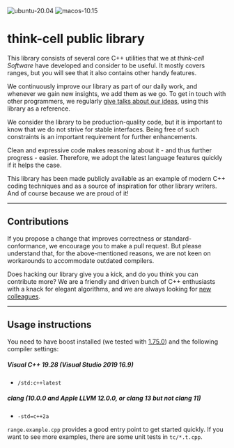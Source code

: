 ![ubuntu-20.04](https://github.com/think-cell/range/workflows/ubuntu-20.04/badge.svg?branch=main)
![macos-10.15](https://github.com/think-cell/range/workflows/macos-10.15/badge.svg?branch=main)


think-cell public library
=========================

This library consists of several core C++ utilities that we at *think-cell Software* have developed and consider to be useful.
It mostly covers ranges, but you will see that it also contains other handy features.

We continuously improve our library as part of our daily work, and whenever we gain new insights, we add them as we go.
To get in touch with other programmers, we regularly [give talks about our ideas](https://www.think-cell.com/career/talks/overview.shtml), using this library as a reference.

We consider the library to be production-quality code, but it is important to know that we do not strive for stable interfaces. Being free of such constraints is an important requirement for further enhancements.

Clean and expressive code makes reasoning about it - and thus further progress - easier. Therefore, we adopt the latest language features quickly if it helps the case.

This library has been made publicly available as an example of modern C++ coding techniques and as a source of inspiration for other library writers. And of course because we are proud of it!

-------------
Contributions
-------------
If you propose a change that improves correctness or standard-conformance, we encourage you to make a pull request.
But please understand that, for the above-mentioned reasons, we are not keen on workarounds to accommodate outdated compilers. 
 
Does hacking our library give you a kick, and do you think you can contribute more? We are a friendly and driven bunch of C++ enthusiasts with a knack for elegant algorithms, and we are always looking for [new colleagues](https://www.think-cell.com/career).

------------------
Usage instructions
------------------
You need to have boost installed (we tested with [1.75.0](https://www.boost.org/users/history/version_1_75_0.html)) and the following compiler settings:

##### Visual C++ 19.28 (Visual Studio 2019 16.9)
* `/std:c++latest`

##### clang (*10.0.0* and *Apple LLVM 12.0.0*, or *clang 13* but not clang 11)
* `-std=c++2a`

`range.example.cpp` provides a good entry point to get started quickly. If you want to see more examples, there are some unit tests in `tc/*.t.cpp`.
